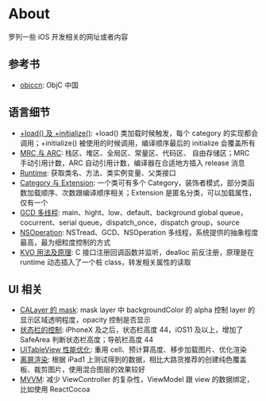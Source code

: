 
# About

罗列一些 iOS 开发相关的网址或者内容

## 参考书

- [objccn](https://objccn.io/issues/): ObjC 中国

## 语言细节

- [+load() 及 +initialize()](https://www.jianshu.com/p/af36edff5d4e): +load() 类加载时候触发，每个 category 的实现都会调用；+initialize() 被使用的时候调用，编译顺序最后的 initialize 会覆盖所有
- [MRC 与 ARC](https://www.jianshu.com/p/5eac83471b23): 栈区、堆区、全局区、常量区、代码区、 自由存储区；MRC 手动引用计数，ARC 自动引用计数，编译器在合适地方插入 release 消息
- [Runtime](https://www.jianshu.com/p/2414d5db0852): 获取类名、方法、类实例变量、父类接口
- [Category 与 Extension](https://www.jianshu.com/p/cafb774ab81f): 一个类可有多个 Category，装饰者模式，部分类函数加载顺序、次数跟编译顺序相关；Extension 是匿名分类，可以加载属性，仅有一个
- [GCD 多线程](https://www.jianshu.com/p/bdb39ff9d095): main、hight、low、default、background global queue，cocurrent、serial queue，dispatch_once，dispatch group，source
- [NSOperation](https://www.jianshu.com/p/9382e8409bc7): NSTread、GCD、NSOperation 多线程，系统提供的抽象程度最高，最为细粒度控制的方式
- [KVO 用法及原理](https://www.jianshu.com/p/bcaf178a4b23): C 接口注册回调函数并监听，dealloc 前反注册，原理是在 runtime 动态插入了一个桩 class，转发相关属性的读取

## UI 相关

- [CALayer 的 mask](https://www.jianshu.com/p/2c91564546c7): mask layer 中 backgroundColor 的 alpha 控制 layer 的显示区域透明程度，opacity 控制是否显示
- [状态栏的控制](https://www.jianshu.com/p/7c969c075fbb): iPhoneX 及之后，状态栏高度 44，iOS11 及以上，增加了 SafeArea 判断状态栏高度；导航栏高度 44
- [UITableView 性能优化](https://www.jianshu.com/p/0014f736b130): 重用 cell、预计算高度、移步加载图片、优化渲染
- [离屏渲染](https://github.com/seedante/iOS-Note/wiki/Mastering-Offscreen-Render): 根据 iPad1 上测试得到的数据，相比大路货推荐的创建纯色覆盖板、裁剪图片，使用混合图层的效果较好
- [MVVM](https://objccn.io/issue-13-1/): 减少 ViewController 的复杂性，ViewModel 跟 view 的数据绑定，比如使用 ReactCocoa